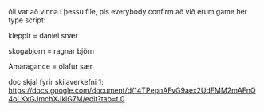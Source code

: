 óli var að vinna í þessu file, pls everybody confirm að við erum game her type script:

kleppir = daníel snær

skogabjorn = ragnar björn

Amaragance = ólafur sær




doc skjal fyrir skilaverkefni 1:
https://docs.google.com/document/d/14TPepnAFvG9aex2UdFMM2mAFnQ4oLKxGJmchXJklG7M/edit?tab=t.0
